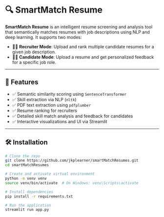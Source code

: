 # 🔍 SmartMatch Resume

**SmartMatch Resume** is an intelligent resume screening and analysis tool that semantically matches resumes with job descriptions using NLP and deep learning. It supports two modes:

- 🧑‍💼 **Recruiter Mode**: Upload and rank multiple candidate resumes for a given job description.
- 👨‍💻 **Candidate Mode**: Upload a resume and get personalized feedback for a specific job role.

---

## 🚀 Features

- ✅ Semantic similarity scoring using `SentenceTransformer`
- ✅ Skill extraction via NLP (`nltk`)
- ✅ PDF text extraction using `pdfplumber`
- ✅ Resume ranking for recruiters
- ✅ Detailed skill match analysis and feedback for candidates
- ✅ Interactive visualizations and UI via Streamlit

---

## 🛠 Installation

```bash
# Clone the repo
git clone https://github.com/jkplearner/smartMatchResumes.git
cd smartMatchResumes

# Create and activate virtual environment
python -m venv venv
source venv/bin/activate  # On Windows: venv\Scripts\activate

# Install dependencies
pip install -r requirements.txt

# Run the application
streamlit run app.py
